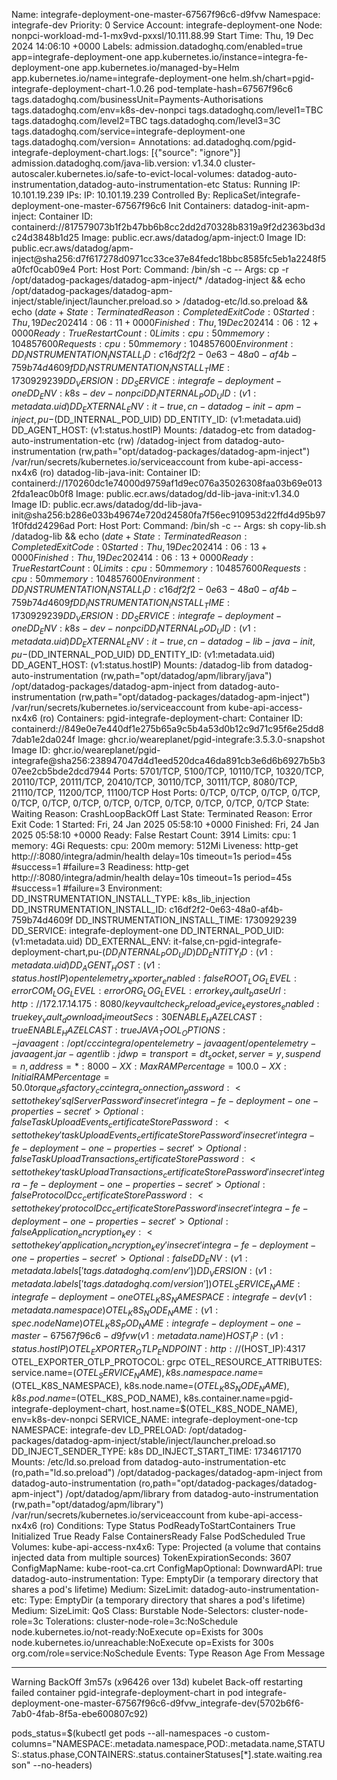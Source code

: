 Name:             integrafe-deployment-one-master-67567f96c6-d9fvw
Namespace:        integrafe-dev
Priority:         0
Service Account:  integrafe-deployment-one
Node:             nonpci-workload-md-1-mx9vd-pxxsl/10.111.88.99
Start Time:       Thu, 19 Dec 2024 14:06:10 +0000
Labels:           admission.datadoghq.com/enabled=true
                  app=integrafe-deployment-one
                  app.kubernetes.io/instance=integra-fe-deployment-one
                  app.kubernetes.io/managed-by=Helm
                  app.kubernetes.io/name=integrafe-deployment-one
                  helm.sh/chart=pgid-integrafe-deployment-chart-1.0.26
                  pod-template-hash=67567f96c6
                  tags.datadoghq.com/businessUnit=Payments-Authorisations
                  tags.datadoghq.com/env=k8s-dev-nonpci
                  tags.datadoghq.com/level1=TBC
                  tags.datadoghq.com/level2=TBC
                  tags.datadoghq.com/level3=3C
                  tags.datadoghq.com/service=integrafe-deployment-one
                  tags.datadoghq.com/version=
Annotations:      ad.datadoghq.com/pgid-integrafe-deployment-chart.logs: [{"source": "ignore"}]
                  admission.datadoghq.com/java-lib.version: v1.34.0
                  cluster-autoscaler.kubernetes.io/safe-to-evict-local-volumes: datadog-auto-instrumentation,datadog-auto-instrumentation-etc
Status:           Running
IP:               10.101.19.239
IPs:
  IP:           10.101.19.239
Controlled By:  ReplicaSet/integrafe-deployment-one-master-67567f96c6
Init Containers:
  datadog-init-apm-inject:
    Container ID:  containerd://817579073b1f2b47bb6b8cc2dd2d70328b8319a9f2d2363bd3dc24d3848b1d25
    Image:         public.ecr.aws/datadog/apm-inject:0
    Image ID:      public.ecr.aws/datadog/apm-inject@sha256:d7f617278d0971cc33ce37e84fedc18bbc8585fc5eb1a2248f5a0fcf0cab09e4
    Port:          <none>
    Host Port:     <none>
    Command:
      /bin/sh
      -c
      --
    Args:
      cp -r /opt/datadog-packages/datadog-apm-inject/* /datadog-inject && echo /opt/datadog-packages/datadog-apm-inject/stable/inject/launcher.preload.so > /datadog-etc/ld.so.preload && echo $(date +%s) >> /datadog-inject/c-init-time.datadog-init-apm-inject
    State:          Terminated
      Reason:       Completed
      Exit Code:    0
      Started:      Thu, 19 Dec 2024 14:06:11 +0000
      Finished:     Thu, 19 Dec 2024 14:06:12 +0000
    Ready:          True
    Restart Count:  0
    Limits:
      cpu:     50m
      memory:  104857600
    Requests:
      cpu:     50m
      memory:  104857600
    Environment:
      DD_INSTRUMENTATION_INSTALL_ID:    c16df2f2-0e63-48a0-af4b-759b74d4609f
      DD_INSTRUMENTATION_INSTALL_TIME:  1730929239
      DD_VERSION:
      DD_SERVICE:                       integrafe-deployment-one
      DD_ENV:                           k8s-dev-nonpci
      DD_INTERNAL_POD_UID:               (v1:metadata.uid)
      DD_EXTERNAL_ENV:                  it-true,cn-datadog-init-apm-inject,pu-$(DD_INTERNAL_POD_UID)
      DD_ENTITY_ID:                      (v1:metadata.uid)
      DD_AGENT_HOST:                     (v1:status.hostIP)
    Mounts:
      /datadog-etc from datadog-auto-instrumentation-etc (rw)
      /datadog-inject from datadog-auto-instrumentation (rw,path="opt/datadog-packages/datadog-apm-inject")
      /var/run/secrets/kubernetes.io/serviceaccount from kube-api-access-nx4x6 (ro)
  datadog-lib-java-init:
    Container ID:  containerd://170260dc1e74000d9759af1d9ec076a35026308faa03b69e0132fda1eac0b0f8
    Image:         public.ecr.aws/datadog/dd-lib-java-init:v1.34.0
    Image ID:      public.ecr.aws/datadog/dd-lib-java-init@sha256:b286e033b49674e720d24580fa7f56ec910953d22ffd4d95b971f0fdd24296ad
    Port:          <none>
    Host Port:     <none>
    Command:
      /bin/sh
      -c
      --
    Args:
      sh copy-lib.sh /datadog-lib && echo $(date +%s) >> /opt/datadog-packages/datadog-apm-inject/c-init-time.datadog-lib-java-init
    State:          Terminated
      Reason:       Completed
      Exit Code:    0
      Started:      Thu, 19 Dec 2024 14:06:13 +0000
      Finished:     Thu, 19 Dec 2024 14:06:13 +0000
    Ready:          True
    Restart Count:  0
    Limits:
      cpu:     50m
      memory:  104857600
    Requests:
      cpu:     50m
      memory:  104857600
    Environment:
      DD_INSTRUMENTATION_INSTALL_ID:    c16df2f2-0e63-48a0-af4b-759b74d4609f
      DD_INSTRUMENTATION_INSTALL_TIME:  1730929239
      DD_VERSION:
      DD_SERVICE:                       integrafe-deployment-one
      DD_ENV:                           k8s-dev-nonpci
      DD_INTERNAL_POD_UID:               (v1:metadata.uid)
      DD_EXTERNAL_ENV:                  it-true,cn-datadog-lib-java-init,pu-$(DD_INTERNAL_POD_UID)
      DD_ENTITY_ID:                      (v1:metadata.uid)
      DD_AGENT_HOST:                     (v1:status.hostIP)
    Mounts:
      /datadog-lib from datadog-auto-instrumentation (rw,path="opt/datadog/apm/library/java")
      /opt/datadog-packages/datadog-apm-inject from datadog-auto-instrumentation (rw,path="opt/datadog-packages/datadog-apm-inject")
      /var/run/secrets/kubernetes.io/serviceaccount from kube-api-access-nx4x6 (ro)
Containers:
  pgid-integrafe-deployment-chart:
    Container ID:   containerd://849e0e7e440df1e275b65a9c5b4a53d0b12c9d71c95f6e25dd87dab1e2da024f
    Image:          ghcr.io/weareplanet/pgid-integrafe:3.5.3.0-snapshot
    Image ID:       ghcr.io/weareplanet/pgid-integrafe@sha256:238947047d4d1eed520dca46da891cb3e6d6b6927b5b307ee2cb5bde2dcd7944
    Ports:          5701/TCP, 5100/TCP, 10110/TCP, 10320/TCP, 20110/TCP, 20111/TCP, 20410/TCP, 30110/TCP, 30111/TCP, 8080/TCP, 21110/TCP, 11200/TCP, 11100/TCP
    Host Ports:     0/TCP, 0/TCP, 0/TCP, 0/TCP, 0/TCP, 0/TCP, 0/TCP, 0/TCP, 0/TCP, 0/TCP, 0/TCP, 0/TCP, 0/TCP
    State:          Waiting
      Reason:       CrashLoopBackOff
    Last State:     Terminated
      Reason:       Error
      Exit Code:    1
      Started:      Fri, 24 Jan 2025 05:58:10 +0000
      Finished:     Fri, 24 Jan 2025 05:58:10 +0000
    Ready:          False
    Restart Count:  3914
    Limits:
      cpu:     1
      memory:  4Gi
    Requests:
      cpu:      200m
      memory:   512Mi
    Liveness:   http-get http://:8080/integra/admin/health delay=10s timeout=1s period=45s #success=1 #failure=3
    Readiness:  http-get http://:8080/integra/admin/health delay=10s timeout=1s period=45s #success=1 #failure=3
    Environment:
      DD_INSTRUMENTATION_INSTALL_TYPE:                  k8s_lib_injection
      DD_INSTRUMENTATION_INSTALL_ID:                    c16df2f2-0e63-48a0-af4b-759b74d4609f
      DD_INSTRUMENTATION_INSTALL_TIME:                  1730929239
      DD_SERVICE:                                       integrafe-deployment-one
      DD_INTERNAL_POD_UID:                               (v1:metadata.uid)
      DD_EXTERNAL_ENV:                                  it-false,cn-pgid-integrafe-deployment-chart,pu-$(DD_INTERNAL_POD_UID)
      DD_ENTITY_ID:                                      (v1:metadata.uid)
      DD_AGENT_HOST:                                     (v1:status.hostIP)
      opentelemetry_exporter_enabled:                   false
      ROOT_LOG_LEVEL:                                   error
      COM_LOG_LEVEL:                                    error
      ORG_LOG_LEVEL:                                    error
      key_vault_baseUrl:                                http://172.17.14.175:8080/keyvault
      check_preload_device_keystores_enabled:           true
      key_vault_download_timeoutSecs:                   30
      ENABLE_HAZELCAST:                                 true
      ENABLE_HAZELCAST:                                 true
      JAVA_TOOL_OPTIONS:                                -javaagent:/opt/cccintegra/opentelemetry-javaagent/opentelemetry-javaagent.jar -agentlib:jdwp=transport=dt_socket,server=y,suspend=n,address=*:8000 -XX:MaxRAMPercentage=100.0 -XX:InitialRAMPercentage=50.0
      torque_dsfactory_cccintegra_connection_password:  <set to the key 'sqlServerPassword' in secret 'integra-fe-deployment-one-properties-secret'>                                Optional: false
      TaskUploadEvents_certificateStorePassword:        <set to the key 'taskUploadEvents_certificateStorePassword' in secret 'integra-fe-deployment-one-properties-secret'>        Optional: false
      TaskUploadTransactions_certificateStorePassword:  <set to the key 'taskUploadTransactions_certificateStorePassword' in secret 'integra-fe-deployment-one-properties-secret'>  Optional: false
      ProtocolDcc_certificateStorePassword:             <set to the key 'protocolDcc_certificateStorePassword' in secret 'integra-fe-deployment-one-properties-secret'>             Optional: false
      Application_encryption_key:                       <set to the key 'application_encryption_key' in secret 'integra-fe-deployment-one-properties-secret'>                       Optional: false
      DD_ENV:                                            (v1:metadata.labels['tags.datadoghq.com/env'])
      DD_VERSION:                                        (v1:metadata.labels['tags.datadoghq.com/version'])
      OTEL_SERVICE_NAME:                                integrafe-deployment-one
      OTEL_K8S_NAMESPACE:                               integrafe-dev (v1:metadata.namespace)
      OTEL_K8S_NODE_NAME:                                (v1:spec.nodeName)
      OTEL_K8S_POD_NAME:                                integrafe-deployment-one-master-67567f96c6-d9fvw (v1:metadata.name)
      HOST_IP:                                           (v1:status.hostIP)
      OTEL_EXPORTER_OTLP_ENDPOINT:                      http://$(HOST_IP):4317
      OTEL_EXPORTER_OTLP_PROTOCOL:                      grpc
      OTEL_RESOURCE_ATTRIBUTES:                         service.name=$(OTEL_SERVICE_NAME), k8s.namespace.name=$(OTEL_K8S_NAMESPACE), k8s.node.name=$(OTEL_K8S_NODE_NAME), k8s.pod.name=$(OTEL_K8S_POD_NAME), k8s.container.name=pgid-integrafe-deployment-chart, host.name=$(OTEL_K8S_NODE_NAME), env=k8s-dev-nonpci
      SERVICE_NAME:                                     integrafe-deployment-one-tcp
      NAMESPACE:                                        integrafe-dev
      LD_PRELOAD:                                       /opt/datadog-packages/datadog-apm-inject/stable/inject/launcher.preload.so
      DD_INJECT_SENDER_TYPE:                            k8s
      DD_INJECT_START_TIME:                             1734617170
    Mounts:
      /etc/ld.so.preload from datadog-auto-instrumentation-etc (ro,path="ld.so.preload")
      /opt/datadog-packages/datadog-apm-inject from datadog-auto-instrumentation (ro,path="opt/datadog-packages/datadog-apm-inject")
      /opt/datadog/apm/library from datadog-auto-instrumentation (rw,path="opt/datadog/apm/library")
      /var/run/secrets/kubernetes.io/serviceaccount from kube-api-access-nx4x6 (ro)
Conditions:
  Type                        Status
  PodReadyToStartContainers   True
  Initialized                 True
  Ready                       False
  ContainersReady             False
  PodScheduled                True
Volumes:
  kube-api-access-nx4x6:
    Type:                    Projected (a volume that contains injected data from multiple sources)
    TokenExpirationSeconds:  3607
    ConfigMapName:           kube-root-ca.crt
    ConfigMapOptional:       <nil>
    DownwardAPI:             true
  datadog-auto-instrumentation:
    Type:       EmptyDir (a temporary directory that shares a pod's lifetime)
    Medium:
    SizeLimit:  <unset>
  datadog-auto-instrumentation-etc:
    Type:        EmptyDir (a temporary directory that shares a pod's lifetime)
    Medium:
    SizeLimit:   <unset>
QoS Class:       Burstable
Node-Selectors:  cluster-node-role=3c
Tolerations:     cluster-node-role=3c:NoSchedule
                 node.kubernetes.io/not-ready:NoExecute op=Exists for 300s
                 node.kubernetes.io/unreachable:NoExecute op=Exists for 300s
                 org.com/role=service:NoSchedule
Events:
  Type     Reason   Age                      From     Message
  ----     ------   ----                     ----     -------
  Warning  BackOff  3m57s (x96426 over 13d)  kubelet  Back-off restarting failed container pgid-integrafe-deployment-chart in pod integrafe-deployment-one-master-67567f96c6-d9fvw_integrafe-dev(5702b6f6-7ab0-4fab-8f5a-ebe600807c92)









pods_status=$(kubectl get pods --all-namespaces -o custom-columns="NAMESPACE:.metadata.namespace,POD:.metadata.name,STATUS:.status.phase,CONTAINERS:.status.containerStatuses[*].state.waiting.reason" --no-headers)

